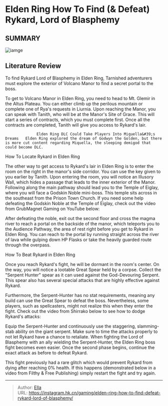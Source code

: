 # Elden Ring How To Find (&amp; Defeat) Rykard, Lord of Blasphemy


## SUMMARY 

![iamge](https://static1.srcdn.com/wordpress/wp-content/uploads/2022/03/Elden-Ring-How-To-Find-and-Defeat-Rykard-Lord-of-Blasphemy.jpg)

## Literature Review

To find Rykard Lord of Blasphemy in Elden Ring, Tarnished adventurers must explore the exterior of Volcano Manor to find a secret portal to the boss.





To get to Volcano Manor in Elden Ring, you need to head to Mt. Glemir in the Altus Plateau. You can either climb up the perilous mountain or complete one of Rya&#39;s requests in Liurnia. Upon reaching the Manor, you can speak with Tanith, who will be at the Manor&#39;s Site of Grace. This will start a series of contracts, which you must complete first. Once all the contracts are completed, Tanith will give you access to Rykard&#39;s lair.




                  Elden Ring DLC Could Take Players Into Miquella&#39;s Dreams   Elden Ring explored the dream of Godwyn the Golden, but there is more cut content regarding Miquella, the sleeping demigod that could become DLC.   


 How To Locate Rykard in Elden Ring 
          

The other way to get access to Rykard&#39;s lair in Elden Ring is to enter the room on the right in the manor&#39;s side corridor. You can use the key given to you earlier by Tanith. Upon entering the room, you will notice an Illusory Wall, which hides a passage that leads to the inner exterior of the Manor. Following along the main pathway should lead you to the Temple of Eiglay, where you will face a Godskin Noble mini-boss. This temple sits across in the southeast from the Prison Town Church. If you need some help defeating the Godskin Noble at the Temple of Eiglay, check out the video from GrubMagnet Gaming on YouTube below:





 

After defeating the noble, exit out the second floor and cross the magma river to reach a portal on the backside of the manor, which teleports you to the Audience Pathway, the area of rest right before you get to Rykard in Elden Ring. You can reach to the portal by running straight across the river of lava while gulping down HP Flasks or take the heavily guarded route through the overpass.



 How To Beat Rykard in Elden Ring 
          

Once you reach Rykard&#39;s fight, he will be dormant in the room&#39;s center. On the way, you will notice a lootable Great Spear held by a corpse. Collect the &#34;Serpent Hunter&#34; spear as it can used against the God-Devouring Serpent. This spear also has several special attacks that are highly effective against Rykard.




Furthermore, the Serpent-Hunter has no stat requirements, meaning any build can use the Great Spear to defeat the boss. Nevertheless, some players, such as spellcasters, might not realize this when they enter the fight. Check out the video from Shirrako below to see how to dodge Rykard&#39;s attacks: 


 

Equip the Serpent-Hunter and continuously use the staggering, slamming-stab ability on the giant serpent. Make sure to time the attacks properly to not let Rykard have a chance to retaliate. When fighting the Lord of Blasphemy with an ally wielding the Serpent-Hunter, the Elden Ring boss fight becomes even easier. Once the second phase begins, continue the exact attack as before to defeat Rykard.



This fight previously had a rare glitch which would prevent Rykard from dying after reaching 0% health. If this happens (demonstrated below in a video from Filthy &amp; Free Publishing) simply restart the fight and try again.








 



---

> Author: [Ella](https://instagram.hk.cn/)  
> URL: https://instagram.hk.cn/gaming/elden-ring-how-to-find-defeat-rykard-lord-of-blasphemy/  

